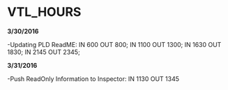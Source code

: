 # VTL_HOURS 
**3/30/2016** 

  -Updating PLD ReadME:  IN 600 OUT 800; IN 1100 OUT 1300; IN 1630 OUT 1830; IN 2145 OUT 2345;
  
**3/31/2016**

  -Push ReadOnly Information to Inspector:  IN 1130 OUT 1345
  
  
